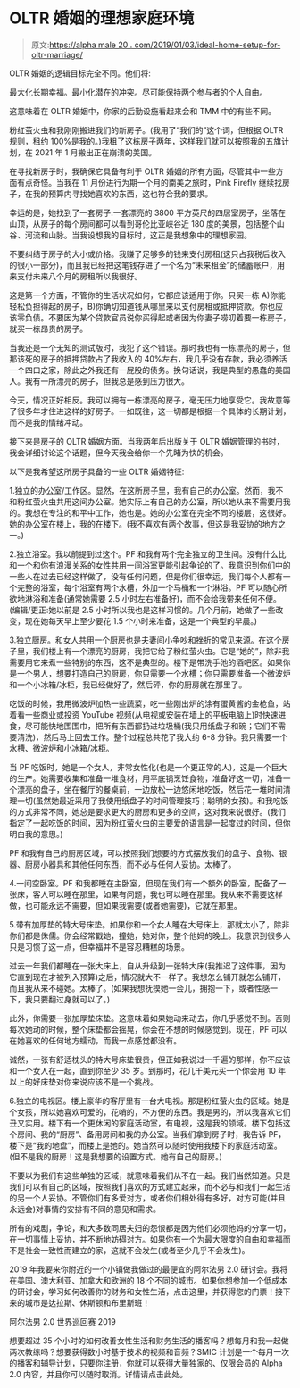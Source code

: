 # OLTR 婚姻的理想家庭环境

> 原文:[https://alpha male 20 . com/2019/01/03/ideal-home-setup-for-oltr-marriage/](https://alphamale20.com/2019/01/03/ideal-home-setup-for-oltr-marriage/)

OLTR 婚姻的逻辑目标完全不同。他们将:

最大化长期幸福。最小化潜在的冲突。尽可能保持两个参与者的个人自由。

这意味着在 OLTR 婚姻中，你家的后勤设施看起来会和 TMM 中的有些不同。

粉红萤火虫和我刚刚搬进我们的新房子。(我用了“我们的”这个词，但根据 OLTR 规则，租约 100%是我的。)我租了这栋房子两年，这样我们就可以按照我的五旗计划，在 2021 年 1 月搬出正在崩溃的美国。

在寻找新房子时，我确保它具备有利于 OLTR 婚姻的所有方面，尽管其中一些方面有点奇怪。当我在 11 月份进行为期一个月的南美之旅时，Pink Firefly 继续找房子，在我的预算内寻找她喜欢的东西，这也符合我的要求。

幸运的是，她找到了一套房子:一套漂亮的 3800 平方英尺的四居室房子，坐落在山顶，从房子的每个房间都可以看到哥伦比亚峡谷近 180 度的美景，包括整个山谷、河流和山脉。当我设想我的目标时，这正是我想象中的理想家园。

不要纠结于房子的大小或价格。我赚了足够多的钱来支付房租(这只占我税后收入的很小一部分)，而且我已经把这笔钱存进了一个名为“未来租金”的储蓄账户，用来支付未来八个月的房租所以我很好。

这是第一个方面，不管你的生活状况如何，它都应该适用于你。只买一栋 A)你能轻松负担得起的房子，B)你确切知道钱从哪里来以支付房租或抵押贷款。你也应该零负债。不要因为某个贷款官员说你买得起或者因为你妻子唠叨着要一栋房子，就买一栋昂贵的房子。

当我还是一个无知的测试版时，我犯了这个错误。那时我也有一栋漂亮的房子，但那该死的房子的抵押贷款占了我收入的 40%左右，我几乎没有存款，我必须养活一个四口之家，除此之外我还有一屁股的债务。换句话说，我是典型的愚蠢的美国人。我有一所漂亮的房子，但我总是感到压力很大。

今天，情况正好相反。我可以拥有一栋漂亮的房子，毫无压力地享受它。我故意等了很多年才住进这样的好房子。一如既往，这一切都是根据一个具体的长期计划，而不是我的情绪冲动。

接下来是房子的 OLTR 婚姻方面。当我两年后出版关于 OLTR 婚姻管理的书时，我会详细讨论这个话题，但今天我会给你一个先睹为快的机会。

以下是我希望这所房子具备的一些 OLTR 婚姻特征:

1.独立的办公室/工作区。显然，在这所房子里，我有自己的办公室。然而，我不和粉红萤火虫共用这间办公室。她实际上有自己的办公室，所以她从来不需要用我的。我想在专注的和平中工作，她也是。她的办公室在完全不同的楼层，这很好。她的办公室在楼上，我的在楼下。(我不喜欢有两个故事，但这是我妥协的地方之一。)

2.独立浴室。我以前提到过这个。PF 和我有两个完全独立的卫生间。没有什么比和一个和你有浪漫关系的女性共用一间浴室更能引起争论的了。我意识到你们中的一些人在过去已经这样做了，没有任何问题，但是你们很幸运。我们每个人都有一个完整的浴室，每个浴室有两个水槽，外加一个马桶和一个淋浴。PF 可以随心所欲地淋浴和准备(通常她需要 2.5 小时左右准备好)，而不会给我带来任何不便。(编辑/更正:她以前是 2.5 小时所以我也是这样习惯的。几个月前，她做了一些改变，现在她每天早上至少要花 1.5 个小时来准备，这是一个典型的早晨。)

3.独立厨房。和女人共用一个厨房也是夫妻间小争吵和挫折的常见来源。在这个房子里，我们楼上有一个漂亮的厨房，我把它给了粉红萤火虫。它是“她的”，除非我需要用它来煮一些特别的东西，这不是典型的。楼下是带洗手池的酒吧区。如果你是一个男人，想要打造自己的厨房，你只需要一个水槽；你只需要准备一个微波炉和一个小冰箱/冰柜，我已经做好了，然后砰，你的厨房就在那里了。

吃饭的时候，我用微波炉加热一些蔬菜，吃一些刚出炉的涂有蛋黄酱的金枪鱼，站着看一些商业或投资 YouTube 视频(从电视或安装在墙上的平板电脑上)时快速进食，尽可能快地围围巾，把所有东西都扔进垃圾桶(我只用纸盘子和碗；它们不需要清洗)，然后马上回去工作。整个过程总共花了我大约 6-8 分钟。我只需要一个水槽、微波炉和小冰箱/冰柜。

当 PF 吃饭时，她是一个女人，非常女性化(也是一个更正常的人)，这是一个巨大的生产。她需要收集和准备一堆食材，用平底锅烹饪食物，准备好这一切，准备一个漂亮的盘子，坐在餐厅的餐桌前，一边放松一边悠闲地吃饭，然后花一堆时间清理一切(虽然她最近采用了我使用纸盘子的时间管理技巧；聪明的女孩)。和我吃饭的方式非常不同，她总是要求更大的厨房和更多的空间，这对我来说很好。(我们指定了一起吃饭的时间，因为粉红萤火虫的主要爱的语言是一起度过的时间，但你明白我的意思。)

PF 和我有自己的厨房区域，可以按照我们想要的方式摆放我们的盘子、食物、银器、厨房小器具和其他任何东西，而不必与任何人妥协。太棒了。

4.一间空卧室。PF 和我都睡在主卧室，但现在我们有一个额外的卧室，配备了一张床，客人可以睡在那里，如果有问题，我也可以睡在那里。我从来不需要这样做，也可能永远不需要，但如果我需要(或者她需要)，它就在那里。

5.带有加厚垫的特大号床垫。如果你和一个女人睡在大号床上，那就太小了，除非你们都是侏儒。你会经常戳她，撞她，她对你，整个他妈的晚上。我意识到很多人只是习惯了这一点，但幸福并不是容忍糟糕的场景。

过去一年我们都睡在一张大床上，自从升级到一张特大床(我推迟了这件事，因为它直到现在才被列入预算)之后，情况就大不一样了。我想怎么铺开就怎么铺开，而且我从来不碰她。太棒了。(如果我想抚摸她一会儿，拥抱一下，或者性感一下，我只要翻过身就可以了。)

此外，你需要一张加厚垫床垫。这意味着如果她动来动去，你几乎感觉不到。否则每次她动的时候，整个床垫都会摇晃，你会在不想的时候感觉到。现在，PF 可以在她喜欢的任何地方蠕动，而我一点感觉都没有。

诚然，一张有舒适枕头的特大号床垫很贵，但正如我说过一千遍的那样，你不应该和一个女人在一起，直到你至少 35 岁。到那时，花几千美元买一个你会用 10 年以上的好床垫对你来说应该不是一个挑战。

6.独立的电视区。楼上豪华的客厅里有一台大电视。那是粉红萤火虫的区域。她是个女孩，所以她喜欢可爱的，花哨的，不方便的东西。我是男的，所以我喜欢它们丑又实用。楼下有一个更休闲的家庭活动室，有电视，这是我的领域。楼下包括这个房间、我的“厨房”、备用房间和我的办公室。当我们拿到房子时，我告诉 PF，楼下是“我的地盘”，而楼上是她的。她当然可以随时使用我楼下的家庭活动室。(但不是我的厨房！这是我想要的设置方式。她有自己的厨房。)

不要以为我们有这些单独的区域，就意味着我们从不在一起。我们当然知道。只是我们可以有自己的区域，按照我们喜欢的方式建立起来，而不必与和我们一起生活的另一个人妥协。不管你们有多爱对方，或者你们相处得有多好，对方可能(并且永远会)对事情的安排有不同的意见和需求。

所有的戏剧，争论，和大多数同居夫妇的怨恨都是因为他们必须他妈的分享一切，在一切事情上妥协，并不断地妨碍对方。如果你有一个为最大限度的自由和幸福而不是社会一致性而建立的家，这就不会发生(或者至少几乎不会发生)。

2019 年我要来你附近的一个小镇做我做过的最便宜的阿尔法男 2.0 研讨会。我将在美国、澳大利亚、加拿大和欧洲的 18 个不同的城市。如果你想参加一个低成本的研讨会，学习如何改善你的财务和女性生活，点击这里，并获得您的门票！接下来的城市是达拉斯、休斯顿和布里斯班！

阿尔法男 2.0 世界巡回赛 2019

想要超过 35 个小时的如何改善女性生活和财务生活的播客吗？想每月和我一起做两次教练吗？想要获得数小时基于技术的视频和音频？SMIC 计划是一个每月一次的播客和辅导计划，只要你注册，你就可以获得大量独家的、仅限会员的 Alpha 2.0 内容，并且你可以随时取消。详情请点击此处。
